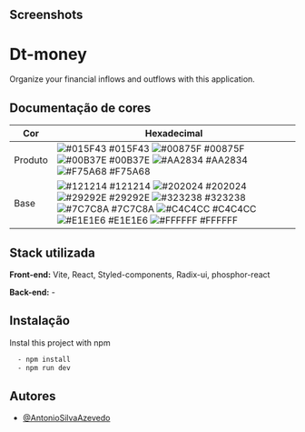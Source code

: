 ## Screenshots

# Dt-money

Organize your financial inflows and outflows with this application.

## Documentação de cores

| Cor     | Hexadecimal                                                                                                                                                                                                                                                                                                                                                                                                                                                                                                                             |
| ------- | --------------------------------------------------------------------------------------------------------------------------------------------------------------------------------------------------------------------------------------------------------------------------------------------------------------------------------------------------------------------------------------------------------------------------------------------------------------------------------------------------------------------------------------- |
| Produto | ![#015F43](https://via.placeholder.com/10/015F43?text=+) #015F43 ![#00875F](https://via.placeholder.com/10/00875F?text=+) #00875F ![#00B37E](https://via.placeholder.com/10/00B37E?text=+) #00B37E ![#AA2834](https://via.placeholder.com/10/AA2834?text=+) #AA2834 ![#F75A68](https://via.placeholder.com/10/F75A68?text=+) #F75A68                                                                                                                                                                                                    |
| Base    | ![#121214](https://via.placeholder.com/10/121214?text=+) #121214 ![#202024](https://via.placeholder.com/10/202024?text=+) #202024 ![#29292E](https://via.placeholder.com/10/29292E?text=+) #29292E ![#323238](https://via.placeholder.com/10/323238?text=+) #323238 ![#7C7C8A](https://via.placeholder.com/10/7C7C8A?text=+) #7C7C8A ![#C4C4CC](https://via.placeholder.com/10/C4C4CC?text=+) #C4C4CC ![#E1E1E6](https://via.placeholder.com/10/E1E1E6?text=+) #E1E1E6 ![#FFFFFF](https://via.placeholder.com/10/FFFFFF?text=+) #FFFFFF |

## Stack utilizada

**Front-end:** Vite, React, Styled-components, Radix-ui, phosphor-react

**Back-end:** -

## Instalação

Instal this project with npm

```bash
  - npm install
  - npm run dev
```

## Autores

- [@AntonioSilvaAzevedo](https://github.com/AntonioSilvaAzevedo)
